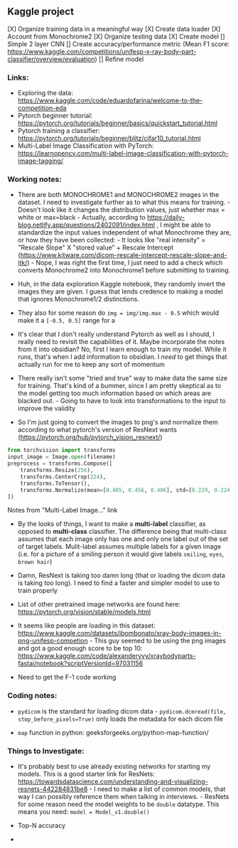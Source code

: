## Kaggle project
[X] Organize training data in a meaningful way
		[X] Create data loader
		[X] Account from Monochrome2
[X] Organize testing data
[X] Create model
		[] Simple 2 layer CNN
		[] Create accuracy/performance metric (Mean F1 score: https://www.kaggle.com/competitions/unifesp-x-ray-body-part-classifier/overview/evaluation)
[] Refine model	
	

### Links:
- Exploring the data: https://www.kaggle.com/code/eduardofarina/welcome-to-the-competition-eda
- Pytorch beginner tutorial: https://pytorch.org/tutorials/beginner/basics/quickstart_tutorial.html
- Pytorch training a classifier: https://pytorch.org/tutorials/beginner/blitz/cifar10_tutorial.html
- Multi-Label Image Classification with PyTorch: https://learnopencv.com/multi-label-image-classification-with-pytorch-image-tagging/


### Working notes:
- There are both MONOCHROME1 and MONOCHROME2 images in the dataset. I need to investigate further as to what this means for training.
		- Doesn't look like it changes the distribution values, just whether max = white or max=black
		- Actually, according to https://daily-blog.netlify.app/questions/2402091/index.html , I might be able to standardize the input values independent of what Monochrome they are, or how they have been collected:
				- It looks like "real intensity" = "Rescale Slope" X "stored value" + Rescale Intercept (https://www.kitware.com/dicom-rescale-intercept-rescale-slope-and-itk/)
		- Nope, I was right the first time, I just need to add a check which converts Monochrome2 into Monochrome1 before submitting to training.
- Huh, in the data exploration Kaggle notebook, they randomly invert the images they are given. I guess that lends credence to making a model that ignores Monochrome1/2 distinctions.
- They also for some reason do `img = img/img.max - 0.5` which would make it a `[-0.5, 0.5]` range for a 

- It's clear that I don't really understand Pytorch as well as I should, I really need to revisit the capabilities of it. Maybe incorporate the notes from it into obsidian? No, first I learn enough to train my model. While it runs, that's when I add information to obsidian. I *need* to get things that actually run for me to keep any sort of momentum

- There really isn't some "tried and true" way to make data the same size for training. That's kind of a bummer, since I am pretty skeptical as to the model getting too much information based on which areas are blacked out.
		- Going to have to look into transformations to the input to improve the validity

- So I'm just going to convert the images to png's and normalize them according to what pytorch's version of ResNext wants (https://pytorch.org/hub/pytorch_vision_resnext/)

```python
from torchvision import transforms
input_image = Image.open(filename)
preprocess = transforms.Compose([
    transforms.Resize(256),
    transforms.CenterCrop(224),
    transforms.ToTensor(),
    transforms.Normalize(mean=[0.485, 0.456, 0.406], std=[0.229, 0.224, 0.225]),
])
```




Notes from "Multi-Label Image..." link
- By the looks of things, I want to make a **multi-label** classifier, as opposed to **multi-class** classifier. The difference being that multi-class assumes that each image only has one and only one label out of the set of target labels. Mulit-label assumes multiple labels for a given image (i.e. for a  picture of a smiling person it would give labels `smiling`, `eyes`, `brown hair`)

- Damn, ResNext is taking too damn long (that or loading the dicom data is taking too long). I need to find a faster and simpler model to use to train properly
- List of other pretrained image networks are found here: https://pytorch.org/vision/stable/models.html
- It seems like people are loading in this dataset: https://www.kaggle.com/datasets/ibombonato/xray-body-images-in-png-unifesp-competion
		-	This guy seemed to be using the png images and got a good enough score to be top 10: https://www.kaggle.com/code/alexanderyyy/xraybodyparts-fastai/notebook?scriptVersionId=97031156 

- Need to get the F-1 code working


### Coding notes:
- `pydicom` is the standard for loading dicom data
		- `pydicom.dcmread(file, stop_before_pixels=True)` only loads the metadata for each dicom file

- `map` function in python: geeksforgeeks.org/python-map-function/


### Things to Investigate:
- It's probably best to use already existing networks for starting my models. This is a good starter link for ResNets: https://towardsdatascience.com/understanding-and-visualizing-resnets-442284831be8
		- I need to make a list of common models, that way I can possibly reference them when talking in interviews.
		- ResNets for some reason need the model weights to be `double` datatype. This means you need: `model = Model_v1.double()`

- Top-N accuracy
- 